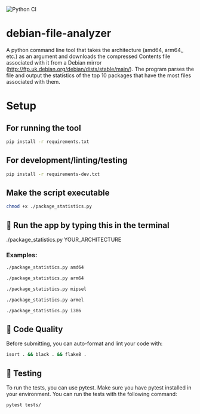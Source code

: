![Python CI](https://github.com/alexiwoh/debian-file-analyzer/actions/workflows/python-ci.yml/badge.svg)

# debian-file-analyzer
A python command line tool that takes the architecture (amd64, arm64,, etc.) as an argument and downloads the compressed Contents file associated with it from a Debian mirror (http://ftp.uk.debian.org/debian/dists/stable/main/). The program parses the file and output the statistics of the top 10 packages that have the most files associated with them.

# Setup

## For running the tool
```bash
pip install -r requirements.txt
```

## For development/linting/testing
```bash
pip install -r requirements-dev.txt
```

## Make the script executable
```bash
chmod +x ./package_statistics.py
```

## 🚀 Run the app by typing this in the terminal

./package_statistics.py YOUR_ARCHITECTURE

### Examples:
```bash
./package_statistics.py amd64
```
```bash
./package_statistics.py arm64
```
```bash
./package_statistics.py mipsel
```
```bash
./package_statistics.py armel
```
```bash
./package_statistics.py i386
```

## 🧼 Code Quality

Before submitting, you can auto-format and lint your code with:

```bash
isort . && black . && flake8 .
```

## 🧪 Testing
To run the tests, you can use pytest. Make sure you have pytest installed in your environment. You can run the tests with the following command:

```bash
pytest tests/
```
